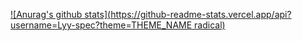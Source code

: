 [![Anurag's github stats](https://github-readme-stats.vercel.app/api?username=Lyy-spec?theme=THEME_NAME radical)](https://github.com/Lyy-spec/github-readme-stats)

